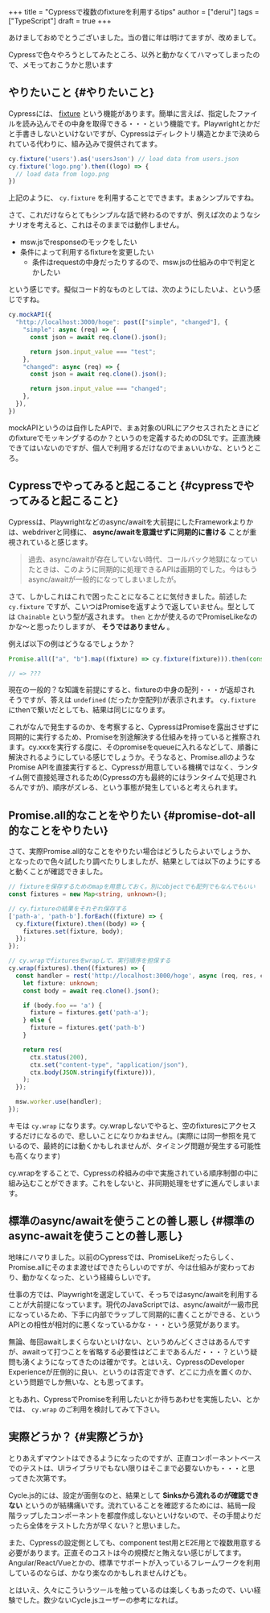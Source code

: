 +++
title = "Cypressで複数のfixtureを利用するtips"
author = ["derui"]
tags = ["TypeScript"]
draft = true
+++

あけましておめでとうございました。当の昔に年は明けてますが、改めまして。

Cypressで色々やろうとしてみたところ、以外と動かなくてハマってしまったので、メモっておこうかと思います

<!--more-->


## やりたいこと {#やりたいこと}

Cypressには、 [fixture](https://docs.cypress.io/api/commands/fixture) という機能があります。簡単に言えば、指定したファイルを読み込んでその中身を取得できる・・・という機能です。Playwrightとかだと手書きしないといけないですが、Cypressはディレクトリ構造とかまで決められている代わりに、組み込みで提供されてます。

```typescript
cy.fixture('users').as('usersJson') // load data from users.json
cy.fixture('logo.png').then((logo) => {
  // load data from logo.png
})
```

上記のように、 `cy.fixture` を利用することでできます。まぁシンプルですね。

さて、これだけならとてもシンプルな話で終わるのですが、例えば次のようなシナリオを考えると、これはそのままでは動作しません。

-   msw.jsでresponseのモックをしたい
-   条件によって利用するfixtureを変更したい
    -   条件はrequestの中身だったりするので、msw.jsの仕組みの中で判定とかしたい

という感じです。擬似コード的なものとしては、次のようにしたいよ、という感じですね。

```typescript
cy.mockAPI({
  "http://localhost:3000/hoge": post(["simple", "changed"], {
    "simple": async (req) => {
      const json = await req.clone().json();

      return json.input_value === "test";
    },
    "changed": async (req) => {
      const json = await req.clone().json();

      return json.input_value === "changed";
    },
  }),
})
```

mockAPIというのは自作したAPIで、まぁ対象のURLにアクセスされたときにどのfixtureでモッキングするのか？というのを定義するためのDSLです。正直洗練できてはいないのですが、個人で利用するだけなのでまぁいいかな、というところ。


## Cypressでやってみると起こること {#cypressでやってみると起こること}

Cypressは、Playwrightなどのasync/awaitを大前提にしたFrameworkよりかは、webdriverと同様に、  **async/awaitを意識せずに同期的に書ける** ことが重視されていると感じます。

> 過去、async/awaitが存在していない時代、コールバック地獄になっていたときは、このように同期的に処理できるAPIは画期的でした。今はもうasync/awaitが一般的になってしまいましたが。

さて、しかしこれはこれで困ったことになることに気付きました。前述した  `cy.fixture` ですが、こいつはPromiseを返すようで返していません。型としては  `Chainable` という型が返されます。  `then` とかが使えるのでPromiseLikeなのかな〜と思ったりしますが、 **そうではありません** 。

例えば以下の例はどうなるでしょうか？

```typescript
Promise.all(["a", "b"].map((fixture) => cy.fixture(fixture))).then(console.log);

// => ???
```

現在の一般的？な知識を前提にすると、fixtureの中身の配列・・・が返却されそうですが、答えは  `undefined` (だったか空配列)が表示されます。  `cy.fixture` にthenで繋いだとしても、結果は同じになります。

これがなんで発生するのか、を考察すると、CypressはPromiseを露出させずに同期的に実行するため、Promiseを別途解決する仕組みを持っていると推察されます。cy.xxxを実行する度に、そのpromiseをqueueに入れるなどして、順番に解決されるようにしている感じでしょうか。そうなると、Promise.allのようなPromise APIを直接実行すると、Cypressが用意している機構ではなく、ランタイム側で直接処理されるため(Cypressの方も最終的にはランタイムで処理されるんですが)、順序がズレる、という事態が発生していると考えられます。


## Promise.all的なことをやりたい {#promise-dot-all的なことをやりたい}

さて、実際Promise.all的なことをやりたい場合はどうしたらよいでしょうか、となったので色々試したり調べたりしましたが、結果としては以下のようにすると動くことが確認できました。

```typescript
// fixtureを保存するためのmapを用意しておく。別にobjectでも配列でもなんでもいい
const fixtures = new Map<string, unknown>();

// cy.fixtureの結果をそれぞれ保存する
['path-a', 'path-b'].forEach((fixture) => {
  cy.fixture(fixture).then((body) => {
    fixtures.set(fixture, body);
  });
});

// cy.wrapでfixturesをwrapして、実行順序を担保する
cy.wrap(fixtures).then((fixtures) => {
  const handler = rest('http://localhost:3000/hoge', async (req, res, ctx) => {
    let fixture: unknown;
    const body = await req.clone().json();

    if (body.foo == 'a') {
      fixture = fixtures.get('path-a');
    } else {
      fixture = fixtures.get('path-b')
    }

    return res(
      ctx.status(200),
      ctx.set("content-type", "application/json"),
      ctx.body(JSON.stringify(fixture))),
    );
  });

  msw.worker.use(handler);
});
```

キモは  `cy.wrap` になります。cy.wrapしないでやると、空のfixturesにアクセスするだけになるので、悲しいことになりかねません。(実際には同一参照を見ているので、最終的には動くかもしれませんが、タイミング問題が発生する可能性も高くなります)

cy.wrapをすることで、Cypressの枠組みの中で実施されている順序制御の中に組み込むことができます。これをしないと、非同期処理をせずに進んでしまいます。


## 標準のasync/awaitを使うことの善し悪し {#標準のasync-awaitを使うことの善し悪し}

地味にハマりました。以前のCypressでは、PromiseLikeだったらしく、Promise.allにそのまま渡せばできたらしいのですが、今は仕組みが変わっており、動かなくなった、という経緯らしいです。

仕事の方では、Playwrightを選定していて、そっちではasync/awaitを利用することが大前提になっています。現代のJavaScriptでは、async/awaitが一級市民になっているため、下手に内部でラップして同期的に書くことができる、というAPIとの相性が相対的に悪くなっているかな・・・という感覚があります。

無論、毎回awaitしまくらないといけない、というめんどくささはあるんですが、awaitって打つことを省略する必要性はどこまであるんだ・・・？という疑問も湧くようになってきたのは確かです。とはいえ、CypressのDeveloper Experienceが圧倒的に良い、というのは否定できず、どこに力点を置くのか、という問題でしか無いな、とも思ってます。

ともあれ、CypressでPromiseを利用したいとか待ちあわせを実施したい、とかでは、  `cy.wrap` のご利用を検討してみて下さい。


## 実際どうか？ {#実際どうか}

とりあえずマウントはできるようになったのですが、正直コンポーネントベースでのテストは、UIライブラリでもない限りはそこまで必要ないかも・・・と思ってきた次第です。

Cycle.js的には、設定が面倒なのと、結果として **Sinksから流れるのが確認できない** というのが結構痛いです。流れていることを確認するためには、結局一段階ラップしたコンポーネントを都度作成しないといけないので、その手間よりだったら全体をテストした方が早くない？と思いました。

また、Cypressの設定側としても、component test用とE2E用とで複数用意する必要があります。正直そのコストは今の規模だと賄えない感じがしてます。Angular/React/Vueとかの、標準でサポートが入っているフレームワークを利用しているのならば、かなり楽なのかもしれませんけども。

とはいえ、久々にこういうツールを触っているのは楽しくもあったので、いい経験でした。数少ないCycle.jsユーザーの参考になれば。
